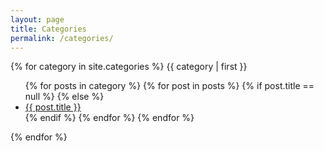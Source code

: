 ```yaml
---
layout: page
title: Categories
permalink: /categories/
---
```


{% for category in site.categories %}
<a name="{{ category | first }}">{{ category | first }}</a>

<ul>
    {% for posts in category %}
    {% for post in posts %}
{% if post.title == null  %} {% else %}
<li><a href="{{ post.url }}">{{ post.title }}</a></li>
  {% endif %}
      {% endfor %}
    {% endfor %}
</ul>
{% endfor %}